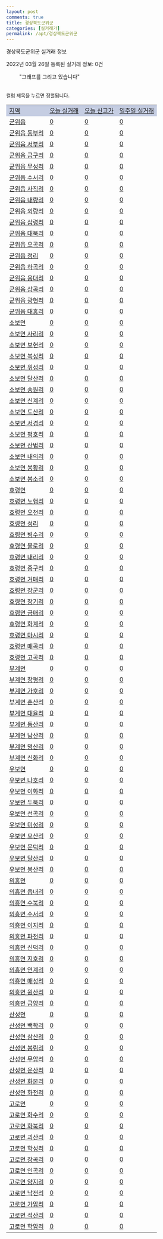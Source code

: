 ```yaml
---
layout: post
comments: true
title: 경상북도군위군
categories: [실거래가]
permalink: /apt/경상북도군위군
---
```


경상북도군위군 실거래 정보

2022년 03월 26일 등록된 실거래 정보: 0건

<!--<script async src="https://pagead2.googlesyndication.com/pagead/js/adsbygoogle.js?client=ca-pub-3485438051770037"
 crossorigin="anonymous"></script>-->

<script type="text/javascript">
  google.charts.load('current', {'packages':['corechart']});
  google.charts.setOnLoadCallback(drawChart);

  function drawChart() {
    var data = google.visualization.arrayToDataTable([['거래일', '매매', '전월세', '전매'], ['21-01', 1, 0, 0], ['21-03', 1, 0, 0], ['21-04', 1, 1, 0], ['21-06', 1, 0, 0], ['21-07', 2, 0, 0], ['21-08', 1, 0, 0], ['21-10', 4, 0, 0], ['21-11', 4, 1, 0], ['21-12', 1, 1, 0], ['22-01', 2, 1, 0], ['22-02', 2, 0, 0], ['22-03', 1, 0, 0]]);

    var options = {
      title: '최근 1년간 유형별 거래량 추이',
      legend: { position: 'bottom' }
    };

    setTimeout(function() {
        var chart = new google.visualization.LineChart(document.getElementById('columnchart_material'));
        chart.draw(data, (options));
        document.getElementById('loading').style.display = 'none';
        var dayLabel = (new Date()).getDay();
        if (dayLabel < 2) {
            sorttable.innerSortFunction.apply(document.getElementById('week'), []);
            sorttable.innerSortFunction.apply(document.getElementById('week'), []);        
        }
        else {
            sorttable.innerSortFunction.apply(document.getElementById('today'), []);
            sorttable.innerSortFunction.apply(document.getElementById('today'), []);
        }
    }, 200);

  }
</script>

<div id="loading" style="z-index:20; display: block; margin-left: 35px">"그래프를 그리고 있습니다"</div>
<div id="columnchart_material" style="width: 95%; margin-left: -35px; display: block"></div>
<!--<div style="width: 95%; margin-left: -35px; display: block">
      <script async src="https://pagead2.googlesyndication.com/pagead/js/adsbygoogle.js?client=ca-pub-3485438051770037"
          crossorigin="anonymous"></script>
      <ins class="adsbygoogle"
          style="display:block"
          data-ad-format="fluid"
          data-ad-layout-key="-fb+5w+4e-db+86"
          data-ad-client="ca-pub-3485438051770037"
          data-ad-slot="1827090281"></ins>
      <script>
          (adsbygoogle = window.adsbygoogle || []).push({});
      </script>
</div>-->
<br>

<font size='small' style='font-size: small;'>컬럼 제목을 누르면 정렬됩니다.</font>
<table class="sortable">
  <tr style='background-color: rgba(114, 132, 186,0.4);'>
    <td id="region"><a href="#">지역</a></td>
    <td id="today"><a href="#">오늘 실거래</a></td>
    <td id="today_new"><a href="#">오늘 신고가</a></td>
    <td id="week"><a href="#">일주일 실거래</a></td>
  </tr>

  
  <tr class="item">
    <td><a href="경상북도군위군군위읍">군위읍</a></td>
    <td><a href="경상북도군위군군위읍">0</a></td>
    <td><a href="경상북도군위군군위읍">0</a></td>
    <td><a href="경상북도군위군군위읍">0</a></td>
  </tr>
    

  <tr class="item">
    <td><a href="경상북도군위군군위읍동부리">군위읍 동부리</a></td>
    <td><a href="경상북도군위군군위읍동부리">0</a></td>
    <td><a href="경상북도군위군군위읍동부리">0</a></td>
    <td><a href="경상북도군위군군위읍동부리">0</a></td>
  </tr>
    

  <tr class="item">
    <td><a href="경상북도군위군군위읍서부리">군위읍 서부리</a></td>
    <td><a href="경상북도군위군군위읍서부리">0</a></td>
    <td><a href="경상북도군위군군위읍서부리">0</a></td>
    <td><a href="경상북도군위군군위읍서부리">0</a></td>
  </tr>
    

  <tr class="item">
    <td><a href="경상북도군위군군위읍금구리">군위읍 금구리</a></td>
    <td><a href="경상북도군위군군위읍금구리">0</a></td>
    <td><a href="경상북도군위군군위읍금구리">0</a></td>
    <td><a href="경상북도군위군군위읍금구리">0</a></td>
  </tr>
    

  <tr class="item">
    <td><a href="경상북도군위군군위읍무성리">군위읍 무성리</a></td>
    <td><a href="경상북도군위군군위읍무성리">0</a></td>
    <td><a href="경상북도군위군군위읍무성리">0</a></td>
    <td><a href="경상북도군위군군위읍무성리">0</a></td>
  </tr>
    

  <tr class="item">
    <td><a href="경상북도군위군군위읍수서리">군위읍 수서리</a></td>
    <td><a href="경상북도군위군군위읍수서리">0</a></td>
    <td><a href="경상북도군위군군위읍수서리">0</a></td>
    <td><a href="경상북도군위군군위읍수서리">0</a></td>
  </tr>
    

  <tr class="item">
    <td><a href="경상북도군위군군위읍사직리">군위읍 사직리</a></td>
    <td><a href="경상북도군위군군위읍사직리">0</a></td>
    <td><a href="경상북도군위군군위읍사직리">0</a></td>
    <td><a href="경상북도군위군군위읍사직리">0</a></td>
  </tr>
    

  <tr class="item">
    <td><a href="경상북도군위군군위읍내량리">군위읍 내량리</a></td>
    <td><a href="경상북도군위군군위읍내량리">0</a></td>
    <td><a href="경상북도군위군군위읍내량리">0</a></td>
    <td><a href="경상북도군위군군위읍내량리">0</a></td>
  </tr>
    

  <tr class="item">
    <td><a href="경상북도군위군군위읍외량리">군위읍 외량리</a></td>
    <td><a href="경상북도군위군군위읍외량리">0</a></td>
    <td><a href="경상북도군위군군위읍외량리">0</a></td>
    <td><a href="경상북도군위군군위읍외량리">0</a></td>
  </tr>
    

  <tr class="item">
    <td><a href="경상북도군위군군위읍삽령리">군위읍 삽령리</a></td>
    <td><a href="경상북도군위군군위읍삽령리">0</a></td>
    <td><a href="경상북도군위군군위읍삽령리">0</a></td>
    <td><a href="경상북도군위군군위읍삽령리">0</a></td>
  </tr>
    

  <tr class="item">
    <td><a href="경상북도군위군군위읍대북리">군위읍 대북리</a></td>
    <td><a href="경상북도군위군군위읍대북리">0</a></td>
    <td><a href="경상북도군위군군위읍대북리">0</a></td>
    <td><a href="경상북도군위군군위읍대북리">0</a></td>
  </tr>
    

  <tr class="item">
    <td><a href="경상북도군위군군위읍오곡리">군위읍 오곡리</a></td>
    <td><a href="경상북도군위군군위읍오곡리">0</a></td>
    <td><a href="경상북도군위군군위읍오곡리">0</a></td>
    <td><a href="경상북도군위군군위읍오곡리">0</a></td>
  </tr>
    

  <tr class="item">
    <td><a href="경상북도군위군군위읍정리">군위읍 정리</a></td>
    <td><a href="경상북도군위군군위읍정리">0</a></td>
    <td><a href="경상북도군위군군위읍정리">0</a></td>
    <td><a href="경상북도군위군군위읍정리">0</a></td>
  </tr>
    

  <tr class="item">
    <td><a href="경상북도군위군군위읍하곡리">군위읍 하곡리</a></td>
    <td><a href="경상북도군위군군위읍하곡리">0</a></td>
    <td><a href="경상북도군위군군위읍하곡리">0</a></td>
    <td><a href="경상북도군위군군위읍하곡리">0</a></td>
  </tr>
    

  <tr class="item">
    <td><a href="경상북도군위군군위읍용대리">군위읍 용대리</a></td>
    <td><a href="경상북도군위군군위읍용대리">0</a></td>
    <td><a href="경상북도군위군군위읍용대리">0</a></td>
    <td><a href="경상북도군위군군위읍용대리">0</a></td>
  </tr>
    

  <tr class="item">
    <td><a href="경상북도군위군군위읍상곡리">군위읍 상곡리</a></td>
    <td><a href="경상북도군위군군위읍상곡리">0</a></td>
    <td><a href="경상북도군위군군위읍상곡리">0</a></td>
    <td><a href="경상북도군위군군위읍상곡리">0</a></td>
  </tr>
    

  <tr class="item">
    <td><a href="경상북도군위군군위읍광현리">군위읍 광현리</a></td>
    <td><a href="경상북도군위군군위읍광현리">0</a></td>
    <td><a href="경상북도군위군군위읍광현리">0</a></td>
    <td><a href="경상북도군위군군위읍광현리">0</a></td>
  </tr>
    

  <tr class="item">
    <td><a href="경상북도군위군군위읍대흥리">군위읍 대흥리</a></td>
    <td><a href="경상북도군위군군위읍대흥리">0</a></td>
    <td><a href="경상북도군위군군위읍대흥리">0</a></td>
    <td><a href="경상북도군위군군위읍대흥리">0</a></td>
  </tr>
    

  <tr class="item">
    <td><a href="경상북도군위군소보면">소보면</a></td>
    <td><a href="경상북도군위군소보면">0</a></td>
    <td><a href="경상북도군위군소보면">0</a></td>
    <td><a href="경상북도군위군소보면">0</a></td>
  </tr>
    

  <tr class="item">
    <td><a href="경상북도군위군소보면사리리">소보면 사리리</a></td>
    <td><a href="경상북도군위군소보면사리리">0</a></td>
    <td><a href="경상북도군위군소보면사리리">0</a></td>
    <td><a href="경상북도군위군소보면사리리">0</a></td>
  </tr>
    

  <tr class="item">
    <td><a href="경상북도군위군소보면보현리">소보면 보현리</a></td>
    <td><a href="경상북도군위군소보면보현리">0</a></td>
    <td><a href="경상북도군위군소보면보현리">0</a></td>
    <td><a href="경상북도군위군소보면보현리">0</a></td>
  </tr>
    

  <tr class="item">
    <td><a href="경상북도군위군소보면복성리">소보면 복성리</a></td>
    <td><a href="경상북도군위군소보면복성리">0</a></td>
    <td><a href="경상북도군위군소보면복성리">0</a></td>
    <td><a href="경상북도군위군소보면복성리">0</a></td>
  </tr>
    

  <tr class="item">
    <td><a href="경상북도군위군소보면위성리">소보면 위성리</a></td>
    <td><a href="경상북도군위군소보면위성리">0</a></td>
    <td><a href="경상북도군위군소보면위성리">0</a></td>
    <td><a href="경상북도군위군소보면위성리">0</a></td>
  </tr>
    

  <tr class="item">
    <td><a href="경상북도군위군소보면달산리">소보면 달산리</a></td>
    <td><a href="경상북도군위군소보면달산리">0</a></td>
    <td><a href="경상북도군위군소보면달산리">0</a></td>
    <td><a href="경상북도군위군소보면달산리">0</a></td>
  </tr>
    

  <tr class="item">
    <td><a href="경상북도군위군소보면송원리">소보면 송원리</a></td>
    <td><a href="경상북도군위군소보면송원리">0</a></td>
    <td><a href="경상북도군위군소보면송원리">0</a></td>
    <td><a href="경상북도군위군소보면송원리">0</a></td>
  </tr>
    

  <tr class="item">
    <td><a href="경상북도군위군소보면신계리">소보면 신계리</a></td>
    <td><a href="경상북도군위군소보면신계리">0</a></td>
    <td><a href="경상북도군위군소보면신계리">0</a></td>
    <td><a href="경상북도군위군소보면신계리">0</a></td>
  </tr>
    

  <tr class="item">
    <td><a href="경상북도군위군소보면도산리">소보면 도산리</a></td>
    <td><a href="경상북도군위군소보면도산리">0</a></td>
    <td><a href="경상북도군위군소보면도산리">0</a></td>
    <td><a href="경상북도군위군소보면도산리">0</a></td>
  </tr>
    

  <tr class="item">
    <td><a href="경상북도군위군소보면서경리">소보면 서경리</a></td>
    <td><a href="경상북도군위군소보면서경리">0</a></td>
    <td><a href="경상북도군위군소보면서경리">0</a></td>
    <td><a href="경상북도군위군소보면서경리">0</a></td>
  </tr>
    

  <tr class="item">
    <td><a href="경상북도군위군소보면평호리">소보면 평호리</a></td>
    <td><a href="경상북도군위군소보면평호리">0</a></td>
    <td><a href="경상북도군위군소보면평호리">0</a></td>
    <td><a href="경상북도군위군소보면평호리">0</a></td>
  </tr>
    

  <tr class="item">
    <td><a href="경상북도군위군소보면산법리">소보면 산법리</a></td>
    <td><a href="경상북도군위군소보면산법리">0</a></td>
    <td><a href="경상북도군위군소보면산법리">0</a></td>
    <td><a href="경상북도군위군소보면산법리">0</a></td>
  </tr>
    

  <tr class="item">
    <td><a href="경상북도군위군소보면내의리">소보면 내의리</a></td>
    <td><a href="경상북도군위군소보면내의리">0</a></td>
    <td><a href="경상북도군위군소보면내의리">0</a></td>
    <td><a href="경상북도군위군소보면내의리">0</a></td>
  </tr>
    

  <tr class="item">
    <td><a href="경상북도군위군소보면봉황리">소보면 봉황리</a></td>
    <td><a href="경상북도군위군소보면봉황리">0</a></td>
    <td><a href="경상북도군위군소보면봉황리">0</a></td>
    <td><a href="경상북도군위군소보면봉황리">0</a></td>
  </tr>
    

  <tr class="item">
    <td><a href="경상북도군위군소보면봉소리">소보면 봉소리</a></td>
    <td><a href="경상북도군위군소보면봉소리">0</a></td>
    <td><a href="경상북도군위군소보면봉소리">0</a></td>
    <td><a href="경상북도군위군소보면봉소리">0</a></td>
  </tr>
    

  <tr class="item">
    <td><a href="경상북도군위군효령면">효령면</a></td>
    <td><a href="경상북도군위군효령면">0</a></td>
    <td><a href="경상북도군위군효령면">0</a></td>
    <td><a href="경상북도군위군효령면">0</a></td>
  </tr>
    

  <tr class="item">
    <td><a href="경상북도군위군효령면노행리">효령면 노행리</a></td>
    <td><a href="경상북도군위군효령면노행리">0</a></td>
    <td><a href="경상북도군위군효령면노행리">0</a></td>
    <td><a href="경상북도군위군효령면노행리">0</a></td>
  </tr>
    

  <tr class="item">
    <td><a href="경상북도군위군효령면오천리">효령면 오천리</a></td>
    <td><a href="경상북도군위군효령면오천리">0</a></td>
    <td><a href="경상북도군위군효령면오천리">0</a></td>
    <td><a href="경상북도군위군효령면오천리">0</a></td>
  </tr>
    

  <tr class="item">
    <td><a href="경상북도군위군효령면성리">효령면 성리</a></td>
    <td><a href="경상북도군위군효령면성리">0</a></td>
    <td><a href="경상북도군위군효령면성리">0</a></td>
    <td><a href="경상북도군위군효령면성리">0</a></td>
  </tr>
    

  <tr class="item">
    <td><a href="경상북도군위군효령면병수리">효령면 병수리</a></td>
    <td><a href="경상북도군위군효령면병수리">0</a></td>
    <td><a href="경상북도군위군효령면병수리">0</a></td>
    <td><a href="경상북도군위군효령면병수리">0</a></td>
  </tr>
    

  <tr class="item">
    <td><a href="경상북도군위군효령면불로리">효령면 불로리</a></td>
    <td><a href="경상북도군위군효령면불로리">0</a></td>
    <td><a href="경상북도군위군효령면불로리">0</a></td>
    <td><a href="경상북도군위군효령면불로리">0</a></td>
  </tr>
    

  <tr class="item">
    <td><a href="경상북도군위군효령면내리리">효령면 내리리</a></td>
    <td><a href="경상북도군위군효령면내리리">0</a></td>
    <td><a href="경상북도군위군효령면내리리">0</a></td>
    <td><a href="경상북도군위군효령면내리리">0</a></td>
  </tr>
    

  <tr class="item">
    <td><a href="경상북도군위군효령면중구리">효령면 중구리</a></td>
    <td><a href="경상북도군위군효령면중구리">0</a></td>
    <td><a href="경상북도군위군효령면중구리">0</a></td>
    <td><a href="경상북도군위군효령면중구리">0</a></td>
  </tr>
    

  <tr class="item">
    <td><a href="경상북도군위군효령면거매리">효령면 거매리</a></td>
    <td><a href="경상북도군위군효령면거매리">0</a></td>
    <td><a href="경상북도군위군효령면거매리">0</a></td>
    <td><a href="경상북도군위군효령면거매리">0</a></td>
  </tr>
    

  <tr class="item">
    <td><a href="경상북도군위군효령면장군리">효령면 장군리</a></td>
    <td><a href="경상북도군위군효령면장군리">0</a></td>
    <td><a href="경상북도군위군효령면장군리">0</a></td>
    <td><a href="경상북도군위군효령면장군리">0</a></td>
  </tr>
    

  <tr class="item">
    <td><a href="경상북도군위군효령면장기리">효령면 장기리</a></td>
    <td><a href="경상북도군위군효령면장기리">0</a></td>
    <td><a href="경상북도군위군효령면장기리">0</a></td>
    <td><a href="경상북도군위군효령면장기리">0</a></td>
  </tr>
    

  <tr class="item">
    <td><a href="경상북도군위군효령면금매리">효령면 금매리</a></td>
    <td><a href="경상북도군위군효령면금매리">0</a></td>
    <td><a href="경상북도군위군효령면금매리">0</a></td>
    <td><a href="경상북도군위군효령면금매리">0</a></td>
  </tr>
    

  <tr class="item">
    <td><a href="경상북도군위군효령면화계리">효령면 화계리</a></td>
    <td><a href="경상북도군위군효령면화계리">0</a></td>
    <td><a href="경상북도군위군효령면화계리">0</a></td>
    <td><a href="경상북도군위군효령면화계리">0</a></td>
  </tr>
    

  <tr class="item">
    <td><a href="경상북도군위군효령면마시리">효령면 마시리</a></td>
    <td><a href="경상북도군위군효령면마시리">0</a></td>
    <td><a href="경상북도군위군효령면마시리">0</a></td>
    <td><a href="경상북도군위군효령면마시리">0</a></td>
  </tr>
    

  <tr class="item">
    <td><a href="경상북도군위군효령면매곡리">효령면 매곡리</a></td>
    <td><a href="경상북도군위군효령면매곡리">0</a></td>
    <td><a href="경상북도군위군효령면매곡리">0</a></td>
    <td><a href="경상북도군위군효령면매곡리">0</a></td>
  </tr>
    

  <tr class="item">
    <td><a href="경상북도군위군효령면고곡리">효령면 고곡리</a></td>
    <td><a href="경상북도군위군효령면고곡리">0</a></td>
    <td><a href="경상북도군위군효령면고곡리">0</a></td>
    <td><a href="경상북도군위군효령면고곡리">0</a></td>
  </tr>
    

  <tr class="item">
    <td><a href="경상북도군위군부계면">부계면</a></td>
    <td><a href="경상북도군위군부계면">0</a></td>
    <td><a href="경상북도군위군부계면">0</a></td>
    <td><a href="경상북도군위군부계면">0</a></td>
  </tr>
    

  <tr class="item">
    <td><a href="경상북도군위군부계면창평리">부계면 창평리</a></td>
    <td><a href="경상북도군위군부계면창평리">0</a></td>
    <td><a href="경상북도군위군부계면창평리">0</a></td>
    <td><a href="경상북도군위군부계면창평리">0</a></td>
  </tr>
    

  <tr class="item">
    <td><a href="경상북도군위군부계면가호리">부계면 가호리</a></td>
    <td><a href="경상북도군위군부계면가호리">0</a></td>
    <td><a href="경상북도군위군부계면가호리">0</a></td>
    <td><a href="경상북도군위군부계면가호리">0</a></td>
  </tr>
    

  <tr class="item">
    <td><a href="경상북도군위군부계면춘산리">부계면 춘산리</a></td>
    <td><a href="경상북도군위군부계면춘산리">0</a></td>
    <td><a href="경상북도군위군부계면춘산리">0</a></td>
    <td><a href="경상북도군위군부계면춘산리">0</a></td>
  </tr>
    

  <tr class="item">
    <td><a href="경상북도군위군부계면대율리">부계면 대율리</a></td>
    <td><a href="경상북도군위군부계면대율리">0</a></td>
    <td><a href="경상북도군위군부계면대율리">0</a></td>
    <td><a href="경상북도군위군부계면대율리">0</a></td>
  </tr>
    

  <tr class="item">
    <td><a href="경상북도군위군부계면동산리">부계면 동산리</a></td>
    <td><a href="경상북도군위군부계면동산리">0</a></td>
    <td><a href="경상북도군위군부계면동산리">0</a></td>
    <td><a href="경상북도군위군부계면동산리">0</a></td>
  </tr>
    

  <tr class="item">
    <td><a href="경상북도군위군부계면남산리">부계면 남산리</a></td>
    <td><a href="경상북도군위군부계면남산리">0</a></td>
    <td><a href="경상북도군위군부계면남산리">0</a></td>
    <td><a href="경상북도군위군부계면남산리">0</a></td>
  </tr>
    

  <tr class="item">
    <td><a href="경상북도군위군부계면명산리">부계면 명산리</a></td>
    <td><a href="경상북도군위군부계면명산리">0</a></td>
    <td><a href="경상북도군위군부계면명산리">0</a></td>
    <td><a href="경상북도군위군부계면명산리">0</a></td>
  </tr>
    

  <tr class="item">
    <td><a href="경상북도군위군부계면신화리">부계면 신화리</a></td>
    <td><a href="경상북도군위군부계면신화리">0</a></td>
    <td><a href="경상북도군위군부계면신화리">0</a></td>
    <td><a href="경상북도군위군부계면신화리">0</a></td>
  </tr>
    

  <tr class="item">
    <td><a href="경상북도군위군우보면">우보면</a></td>
    <td><a href="경상북도군위군우보면">0</a></td>
    <td><a href="경상북도군위군우보면">0</a></td>
    <td><a href="경상북도군위군우보면">0</a></td>
  </tr>
    

  <tr class="item">
    <td><a href="경상북도군위군우보면나호리">우보면 나호리</a></td>
    <td><a href="경상북도군위군우보면나호리">0</a></td>
    <td><a href="경상북도군위군우보면나호리">0</a></td>
    <td><a href="경상북도군위군우보면나호리">0</a></td>
  </tr>
    

  <tr class="item">
    <td><a href="경상북도군위군우보면이화리">우보면 이화리</a></td>
    <td><a href="경상북도군위군우보면이화리">0</a></td>
    <td><a href="경상북도군위군우보면이화리">0</a></td>
    <td><a href="경상북도군위군우보면이화리">0</a></td>
  </tr>
    

  <tr class="item">
    <td><a href="경상북도군위군우보면두북리">우보면 두북리</a></td>
    <td><a href="경상북도군위군우보면두북리">0</a></td>
    <td><a href="경상북도군위군우보면두북리">0</a></td>
    <td><a href="경상북도군위군우보면두북리">0</a></td>
  </tr>
    

  <tr class="item">
    <td><a href="경상북도군위군우보면선곡리">우보면 선곡리</a></td>
    <td><a href="경상북도군위군우보면선곡리">0</a></td>
    <td><a href="경상북도군위군우보면선곡리">0</a></td>
    <td><a href="경상북도군위군우보면선곡리">0</a></td>
  </tr>
    

  <tr class="item">
    <td><a href="경상북도군위군우보면미성리">우보면 미성리</a></td>
    <td><a href="경상북도군위군우보면미성리">0</a></td>
    <td><a href="경상북도군위군우보면미성리">0</a></td>
    <td><a href="경상북도군위군우보면미성리">0</a></td>
  </tr>
    

  <tr class="item">
    <td><a href="경상북도군위군우보면모산리">우보면 모산리</a></td>
    <td><a href="경상북도군위군우보면모산리">0</a></td>
    <td><a href="경상북도군위군우보면모산리">0</a></td>
    <td><a href="경상북도군위군우보면모산리">0</a></td>
  </tr>
    

  <tr class="item">
    <td><a href="경상북도군위군우보면문덕리">우보면 문덕리</a></td>
    <td><a href="경상북도군위군우보면문덕리">0</a></td>
    <td><a href="경상북도군위군우보면문덕리">0</a></td>
    <td><a href="경상북도군위군우보면문덕리">0</a></td>
  </tr>
    

  <tr class="item">
    <td><a href="경상북도군위군우보면달산리">우보면 달산리</a></td>
    <td><a href="경상북도군위군우보면달산리">0</a></td>
    <td><a href="경상북도군위군우보면달산리">0</a></td>
    <td><a href="경상북도군위군우보면달산리">0</a></td>
  </tr>
    

  <tr class="item">
    <td><a href="경상북도군위군우보면봉산리">우보면 봉산리</a></td>
    <td><a href="경상북도군위군우보면봉산리">0</a></td>
    <td><a href="경상북도군위군우보면봉산리">0</a></td>
    <td><a href="경상북도군위군우보면봉산리">0</a></td>
  </tr>
    

  <tr class="item">
    <td><a href="경상북도군위군의흥면">의흥면</a></td>
    <td><a href="경상북도군위군의흥면">0</a></td>
    <td><a href="경상북도군위군의흥면">0</a></td>
    <td><a href="경상북도군위군의흥면">0</a></td>
  </tr>
    

  <tr class="item">
    <td><a href="경상북도군위군의흥면읍내리">의흥면 읍내리</a></td>
    <td><a href="경상북도군위군의흥면읍내리">0</a></td>
    <td><a href="경상북도군위군의흥면읍내리">0</a></td>
    <td><a href="경상북도군위군의흥면읍내리">0</a></td>
  </tr>
    

  <tr class="item">
    <td><a href="경상북도군위군의흥면수북리">의흥면 수북리</a></td>
    <td><a href="경상북도군위군의흥면수북리">0</a></td>
    <td><a href="경상북도군위군의흥면수북리">0</a></td>
    <td><a href="경상북도군위군의흥면수북리">0</a></td>
  </tr>
    

  <tr class="item">
    <td><a href="경상북도군위군의흥면수서리">의흥면 수서리</a></td>
    <td><a href="경상북도군위군의흥면수서리">0</a></td>
    <td><a href="경상북도군위군의흥면수서리">0</a></td>
    <td><a href="경상북도군위군의흥면수서리">0</a></td>
  </tr>
    

  <tr class="item">
    <td><a href="경상북도군위군의흥면이지리">의흥면 이지리</a></td>
    <td><a href="경상북도군위군의흥면이지리">0</a></td>
    <td><a href="경상북도군위군의흥면이지리">0</a></td>
    <td><a href="경상북도군위군의흥면이지리">0</a></td>
  </tr>
    

  <tr class="item">
    <td><a href="경상북도군위군의흥면파전리">의흥면 파전리</a></td>
    <td><a href="경상북도군위군의흥면파전리">0</a></td>
    <td><a href="경상북도군위군의흥면파전리">0</a></td>
    <td><a href="경상북도군위군의흥면파전리">0</a></td>
  </tr>
    

  <tr class="item">
    <td><a href="경상북도군위군의흥면신덕리">의흥면 신덕리</a></td>
    <td><a href="경상북도군위군의흥면신덕리">0</a></td>
    <td><a href="경상북도군위군의흥면신덕리">0</a></td>
    <td><a href="경상북도군위군의흥면신덕리">0</a></td>
  </tr>
    

  <tr class="item">
    <td><a href="경상북도군위군의흥면지호리">의흥면 지호리</a></td>
    <td><a href="경상북도군위군의흥면지호리">0</a></td>
    <td><a href="경상북도군위군의흥면지호리">0</a></td>
    <td><a href="경상북도군위군의흥면지호리">0</a></td>
  </tr>
    

  <tr class="item">
    <td><a href="경상북도군위군의흥면연계리">의흥면 연계리</a></td>
    <td><a href="경상북도군위군의흥면연계리">0</a></td>
    <td><a href="경상북도군위군의흥면연계리">0</a></td>
    <td><a href="경상북도군위군의흥면연계리">0</a></td>
  </tr>
    

  <tr class="item">
    <td><a href="경상북도군위군의흥면매성리">의흥면 매성리</a></td>
    <td><a href="경상북도군위군의흥면매성리">0</a></td>
    <td><a href="경상북도군위군의흥면매성리">0</a></td>
    <td><a href="경상북도군위군의흥면매성리">0</a></td>
  </tr>
    

  <tr class="item">
    <td><a href="경상북도군위군의흥면원산리">의흥면 원산리</a></td>
    <td><a href="경상북도군위군의흥면원산리">0</a></td>
    <td><a href="경상북도군위군의흥면원산리">0</a></td>
    <td><a href="경상북도군위군의흥면원산리">0</a></td>
  </tr>
    

  <tr class="item">
    <td><a href="경상북도군위군의흥면금양리">의흥면 금양리</a></td>
    <td><a href="경상북도군위군의흥면금양리">0</a></td>
    <td><a href="경상북도군위군의흥면금양리">0</a></td>
    <td><a href="경상북도군위군의흥면금양리">0</a></td>
  </tr>
    

  <tr class="item">
    <td><a href="경상북도군위군산성면">산성면</a></td>
    <td><a href="경상북도군위군산성면">0</a></td>
    <td><a href="경상북도군위군산성면">0</a></td>
    <td><a href="경상북도군위군산성면">0</a></td>
  </tr>
    

  <tr class="item">
    <td><a href="경상북도군위군산성면백학리">산성면 백학리</a></td>
    <td><a href="경상북도군위군산성면백학리">0</a></td>
    <td><a href="경상북도군위군산성면백학리">0</a></td>
    <td><a href="경상북도군위군산성면백학리">0</a></td>
  </tr>
    

  <tr class="item">
    <td><a href="경상북도군위군산성면삼산리">산성면 삼산리</a></td>
    <td><a href="경상북도군위군산성면삼산리">0</a></td>
    <td><a href="경상북도군위군산성면삼산리">0</a></td>
    <td><a href="경상북도군위군산성면삼산리">0</a></td>
  </tr>
    

  <tr class="item">
    <td><a href="경상북도군위군산성면봉림리">산성면 봉림리</a></td>
    <td><a href="경상북도군위군산성면봉림리">0</a></td>
    <td><a href="경상북도군위군산성면봉림리">0</a></td>
    <td><a href="경상북도군위군산성면봉림리">0</a></td>
  </tr>
    

  <tr class="item">
    <td><a href="경상북도군위군산성면무암리">산성면 무암리</a></td>
    <td><a href="경상북도군위군산성면무암리">0</a></td>
    <td><a href="경상북도군위군산성면무암리">0</a></td>
    <td><a href="경상북도군위군산성면무암리">0</a></td>
  </tr>
    

  <tr class="item">
    <td><a href="경상북도군위군산성면운산리">산성면 운산리</a></td>
    <td><a href="경상북도군위군산성면운산리">0</a></td>
    <td><a href="경상북도군위군산성면운산리">0</a></td>
    <td><a href="경상북도군위군산성면운산리">0</a></td>
  </tr>
    

  <tr class="item">
    <td><a href="경상북도군위군산성면화본리">산성면 화본리</a></td>
    <td><a href="경상북도군위군산성면화본리">0</a></td>
    <td><a href="경상북도군위군산성면화본리">0</a></td>
    <td><a href="경상북도군위군산성면화본리">0</a></td>
  </tr>
    

  <tr class="item">
    <td><a href="경상북도군위군산성면화전리">산성면 화전리</a></td>
    <td><a href="경상북도군위군산성면화전리">0</a></td>
    <td><a href="경상북도군위군산성면화전리">0</a></td>
    <td><a href="경상북도군위군산성면화전리">0</a></td>
  </tr>
    

  <tr class="item">
    <td><a href="경상북도군위군고로면">고로면</a></td>
    <td><a href="경상북도군위군고로면">0</a></td>
    <td><a href="경상북도군위군고로면">0</a></td>
    <td><a href="경상북도군위군고로면">0</a></td>
  </tr>
    

  <tr class="item">
    <td><a href="경상북도군위군고로면화수리">고로면 화수리</a></td>
    <td><a href="경상북도군위군고로면화수리">0</a></td>
    <td><a href="경상북도군위군고로면화수리">0</a></td>
    <td><a href="경상북도군위군고로면화수리">0</a></td>
  </tr>
    

  <tr class="item">
    <td><a href="경상북도군위군고로면화북리">고로면 화북리</a></td>
    <td><a href="경상북도군위군고로면화북리">0</a></td>
    <td><a href="경상북도군위군고로면화북리">0</a></td>
    <td><a href="경상북도군위군고로면화북리">0</a></td>
  </tr>
    

  <tr class="item">
    <td><a href="경상북도군위군고로면괴산리">고로면 괴산리</a></td>
    <td><a href="경상북도군위군고로면괴산리">0</a></td>
    <td><a href="경상북도군위군고로면괴산리">0</a></td>
    <td><a href="경상북도군위군고로면괴산리">0</a></td>
  </tr>
    

  <tr class="item">
    <td><a href="경상북도군위군고로면학성리">고로면 학성리</a></td>
    <td><a href="경상북도군위군고로면학성리">0</a></td>
    <td><a href="경상북도군위군고로면학성리">0</a></td>
    <td><a href="경상북도군위군고로면학성리">0</a></td>
  </tr>
    

  <tr class="item">
    <td><a href="경상북도군위군고로면장곡리">고로면 장곡리</a></td>
    <td><a href="경상북도군위군고로면장곡리">0</a></td>
    <td><a href="경상북도군위군고로면장곡리">0</a></td>
    <td><a href="경상북도군위군고로면장곡리">0</a></td>
  </tr>
    

  <tr class="item">
    <td><a href="경상북도군위군고로면인곡리">고로면 인곡리</a></td>
    <td><a href="경상북도군위군고로면인곡리">0</a></td>
    <td><a href="경상북도군위군고로면인곡리">0</a></td>
    <td><a href="경상북도군위군고로면인곡리">0</a></td>
  </tr>
    

  <tr class="item">
    <td><a href="경상북도군위군고로면양지리">고로면 양지리</a></td>
    <td><a href="경상북도군위군고로면양지리">0</a></td>
    <td><a href="경상북도군위군고로면양지리">0</a></td>
    <td><a href="경상북도군위군고로면양지리">0</a></td>
  </tr>
    

  <tr class="item">
    <td><a href="경상북도군위군고로면낙전리">고로면 낙전리</a></td>
    <td><a href="경상북도군위군고로면낙전리">0</a></td>
    <td><a href="경상북도군위군고로면낙전리">0</a></td>
    <td><a href="경상북도군위군고로면낙전리">0</a></td>
  </tr>
    

  <tr class="item">
    <td><a href="경상북도군위군고로면가암리">고로면 가암리</a></td>
    <td><a href="경상북도군위군고로면가암리">0</a></td>
    <td><a href="경상북도군위군고로면가암리">0</a></td>
    <td><a href="경상북도군위군고로면가암리">0</a></td>
  </tr>
    

  <tr class="item">
    <td><a href="경상북도군위군고로면석산리">고로면 석산리</a></td>
    <td><a href="경상북도군위군고로면석산리">0</a></td>
    <td><a href="경상북도군위군고로면석산리">0</a></td>
    <td><a href="경상북도군위군고로면석산리">0</a></td>
  </tr>
    

  <tr class="item">
    <td><a href="경상북도군위군고로면학암리">고로면 학암리</a></td>
    <td><a href="경상북도군위군고로면학암리">0</a></td>
    <td><a href="경상북도군위군고로면학암리">0</a></td>
    <td><a href="경상북도군위군고로면학암리">0</a></td>
  </tr>
    


</table>


    